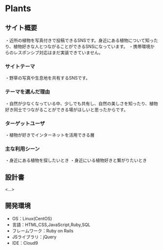 # Plants

## サイト概要
・近所の植物を写真付きで投稿できるSNSです。身近にある植物について知ったり、植物好きな人とつながることができるSNSになっています。
・携帯環境からのレスポンシブ対応はまだ実装できていません。
### サイトテーマ
・野草の写真や生息地を共有するSNSです。

### テーマを選んだ理由
・自然が少なくなっている中、少しでも共有し、自然の美しさを知ったり、植物好き同士でつながることができる場がほしいと思ったからです。
### ターゲットユーザ
・植物が好きでインターネットを活用できる層
### 主な利用シーン
・身近にある植物を探したいとき
・身近にいる植物好きと繋がりたいとき

## 設計書
<...>

## 開発環境
- OS：Linux(CentOS)
- 言語：HTML,CSS,JavaScript,Ruby,SQL
- フレームワーク：Ruby on Rails
- JSライブラリ：jQuery
- IDE：Cloud9
